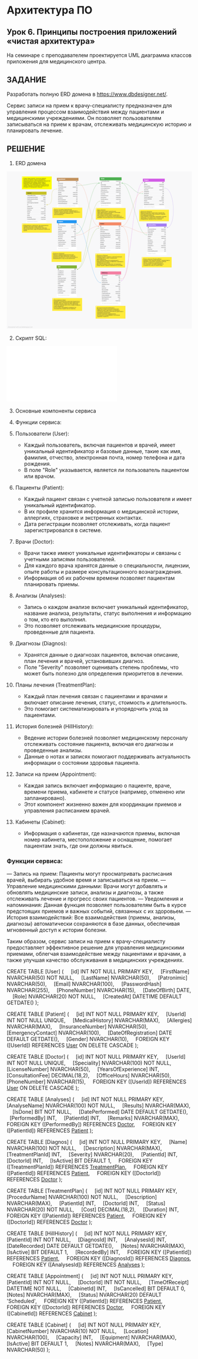 # Архитектура ПО
## Урок 6. Принципы построения приложений «чистая архитектура»

На семинаре с преподавателем проектируется UML диаграмма классов приложения для медицинского центра. 

## ЗАДАНИЕ

Разработать полную ERD домена в https://www.dbdesigner.net/.

Сервис записи на прием к врачу-специалисту предназначен для управления процессом взаимодействия между пациентами и медицинскими учреждениями. Он позволяет пользователям записываться на прием к врачам, отслеживать медицинскую историю и планировать лечение. 

## РЕШЕНИЕ

1. ERD домена
   
![ERD_сервис записи к врачу](01.png)

2. Скрипт SQL:

![SQL_Cервис записи к врачу](02.sql)

3. Основные компоненты сервиса


4. Функции сервиса:

   

1. Пользователи (User):
   - Каждый пользователь, включая пациентов и врачей, имеет уникальный идентификатор и базовые данные, такие как имя, фамилия, отчество, электронная почта, номер телефона и дата рождения. 
   - В поле "Role" указывается, является ли пользователь пациентом или врачом.

2. Пациенты (Patient):
   - Каждый пациент связан с учетной записью пользователя и имеет уникальный идентификатор.
   - В их профиле хранится информация о медицинской истории, аллергиях, страховке и экстренных контактах.
   - Дата регистрации позволяет отслеживать, когда пациент зарегистрировался в системе.

3. Врачи (Doctor):
   - Врачи также имеют уникальные идентификаторы и связаны с учетными записями пользователей.
   - Для каждого врача хранятся данные о специальности, лицензии, опыте работы и размере консультационного вознаграждения.
   - Информация об их рабочем времени позволяет пациентам планировать приемы.

4. Анализы (Analyses):
   - Запись о каждом анализе включает уникальный идентификатор, название анализа, результаты, статус выполнения и информацию о том, кто его выполнил.
   - Это позволяет отслеживать медицинские процедуры, проведенные для пациента.

5. Диагнозы (Diagnos):
   - Хранятся данные о диагнозах пациентов, включая описание, план лечения и врачей, установивших диагноз.
   - Поле "Severity" позволяет оценивать степень проблемы, что может быть полезно для определения приоритетов в лечении.

6. Планы лечения (TreatmentPlan):
   - Каждый план лечения связан с пациентами и врачами и включает описание лечения, статус, стоимость и длительность.
   - Это помогает систематизировать и упорядочить уход за пациентами.

7. История болезней (HillHistory):
   - Ведение истории болезней позволяет медицинскому персоналу отслеживать состояние пациента, включая его диагнозы и проведенные анализы.
   - Данные о нотах и записях помогают поддерживать актуальность информации о состоянии здоровья пациента.

8. Записи на прием (Appointment):
   - Каждая запись включает информацию о пациенте, враче, времени приема, кабинете и статусе (например, отменено или запланировано).
   - Этот компонент жизненно важен для координации приемов и управления расписанием врачей.

9. Кабинеты (Cabinet):
   - Информация о кабинетах, где назначаются приемы, включая номер кабинета, местоположение и оснащение, помогает пациентам знать, где они должны явиться.

### Функции сервиса:

— Запись на прием: Пациенты могут просматривать расписания врачей, выбирать удобное время и записываться на прием.
— Управление медицинскими данными: Врачи могут добавлять и обновлять медицинские записи, анализы и диагнозы, а также отслеживать лечение и прогресс своих пациентов.
— Уведомления и напоминания: Данная функция позволяет пользователям быть в курсе предстоящих приемов и важных событий, связанных с их здоровьем.
— История взаимодействий: Все взаимодействия (приемы, анализы, диагнозы) автоматически сохраняются в базе данных, обеспечивая мгновенный доступ к истории болезни.

Таким образом, сервис записи на прием к врачу-специалисту предоставляет эффективное решение для управления медицинскими приемами, облегчая взаимодействие между пациентами и врачами, а также улучшая качество обслуживания в медицинских учреждениях.


CREATE TABLE [User] (
    [id] INT NOT NULL PRIMARY KEY,
    [FirstName] NVARCHAR(50) NOT NULL,
    [LastName] NVARCHAR(50),
    [Patronimic] NVARCHAR(50),
    [Email] NVARCHAR(100),
    [PasswordHash] NVARCHAR(255),
    [PhoneNumber] NVARCHAR(15),
    [DateOfBirth] DATE,
    [Role] NVARCHAR(20) NOT NULL,
    [CreatedAt] DATETIME DEFAULT GETDATE()
);

CREATE TABLE [Patient] (
    [id] INT NOT NULL PRIMARY KEY,
    [UserId] INT NOT NULL UNIQUE,
    [MedicalHistory] NVARCHAR(MAX),
    [Allergies] NVARCHAR(MAX),
    [InsuranceNumber] NVARCHAR(50),
    [EmergencyContact] NVARCHAR(100),
    [DateOfRegistration] DATE DEFAULT GETDATE(),
    [Gender] NVARCHAR(10),
    FOREIGN KEY ([UserId]) REFERENCES [User]([id]) ON DELETE CASCADE
);

CREATE TABLE [Doctor] (
    [id] INT NOT NULL PRIMARY KEY,
    [UserId] INT NOT NULL UNIQUE,
    [Speciality] NVARCHAR(100) NOT NULL,
    [LicenseNumber] NVARCHAR(50),
    [YearsOfExperience] INT,
    [ConsultationFee] DECIMAL(18,2),
    [OfficeHours] NVARCHAR(50),
    [PhoneNumber] NVARCHAR(15),
    FOREIGN KEY ([UserId]) REFERENCES [User]([id]) ON DELETE CASCADE
);

CREATE TABLE [Analyses] (
    [id] INT NOT NULL PRIMARY KEY,
    [AnalyseName] NVARCHAR(100) NOT NULL,
    [Results] NVARCHAR(MAX),
    [IsDone] BIT NOT NULL,
    [DatePerformed] DATE DEFAULT GETDATE(),
    [PerformedBy] INT,
    [PatientId] INT,
    [Remarks] NVARCHAR(MAX),
    FOREIGN KEY ([PerformedBy]) REFERENCES [Doctor]([id]),
    FOREIGN KEY ([PatientId]) REFERENCES [Patient]([id])
);

CREATE TABLE [Diagnos] (
    [id] INT NOT NULL PRIMARY KEY,
    [Name] NVARCHAR(100) NOT NULL,
    [Description] NVARCHAR(MAX),
    [TreatmentPlanId] INT,
    [Severity] NVARCHAR(20),
    [PatientId] INT,
    [DoctorId] INT,
    [IsActive] BIT DEFAULT 1,
    FOREIGN KEY ([TreatmentPlanId]) REFERENCES [TreatmentPlan]([id]),
    FOREIGN KEY ([PatientId]) REFERENCES [Patient]([id]),
    FOREIGN KEY ([DoctorId]) REFERENCES [Doctor]([id])
);

CREATE TABLE [TreatmentPlan] (
    [id] INT NOT NULL PRIMARY KEY,
    [ProcedurName] NVARCHAR(100) NOT NULL,
    [Description] NVARCHAR(MAX),
    [PatientId] INT,
    [DoctorId] INT,
    [Status] NVARCHAR(20) NOT NULL,
    [Cost] DECIMAL(18,2),
    [Duration] INT,
    FOREIGN KEY ([PatientId]) REFERENCES [Patient]([id]),
    FOREIGN KEY ([DoctorId]) REFERENCES [Doctor]([id])
);

CREATE TABLE [HillHistory] (
    [id] INT NOT NULL PRIMARY KEY,
    [PatientId] INT NOT NULL,
    [DiagnosId] INT,
    [AnalysesId] INT,
    [DateRecorded] DATE DEFAULT GETDATE(),
    [Notes] NVARCHAR(MAX),
    [IsActive] BIT DEFAULT 1,
    [RecordedBy] INT,
    FOREIGN KEY ([PatientId]) REFERENCES [Patient]([id]),
    FOREIGN KEY ([DiagnosId]) REFERENCES [Diagnos]([id]),
    FOREIGN KEY ([AnalysesId]) REFERENCES [Analyses]([id])
);

CREATE TABLE [Appointment] (
    [id] INT NOT NULL PRIMARY KEY,
    [PatientId] INT NOT NULL,
    [DoctorId] INT NOT NULL,
    [TimeOfReceipt] DATETIME NOT NULL,
    [CabinetId] INT,
    [IsCancelled] BIT DEFAULT 0,
    [Notes] NVARCHAR(MAX),
    [Status] NVARCHAR(20) DEFAULT 'Scheduled',
    FOREIGN KEY ([PatientId]) REFERENCES [Patient]([id]),
    FOREIGN KEY ([DoctorId]) REFERENCES [Doctor]([id]),
    FOREIGN KEY ([CabinetId]) REFERENCES [Cabinet]([id])
);

CREATE TABLE [Cabinet] (
    [id] INT NOT NULL PRIMARY KEY,
    [CabinetNumber] NVARCHAR(10) NOT NULL,
    [Location] NVARCHAR(100),
    [Capacity] INT,
    [Equipment] NVARCHAR(MAX),
    [IsActive] BIT DEFAULT 1,
    [Notes] NVARCHAR(MAX),
    [Type] NVARCHAR(50)
);

